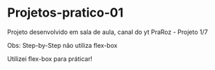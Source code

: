 # Projetos-pratico-01
Projeto desenvolvido em sala de aula, canal do yt  PraRoz - Projeto 1/7

Obs: Step-by-Step não utiliza flex-box

Utilizei flex-box para práticar!




